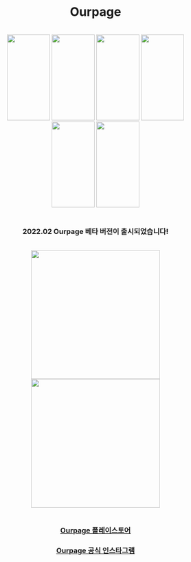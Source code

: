 <div align="center"><h1>Ourpage</h1></div>
<br>

<div align="center">
<img src="https://user-images.githubusercontent.com/66666533/153526090-66355b2f-f1fc-476e-a8ef-e9637d207865.png" width="100" height="200" /> <img src="https://user-images.githubusercontent.com/66666533/153526311-586b626f-aee8-40be-93e0-0ad6d237a39f.png" width="100" height="200" /> <img src="https://user-images.githubusercontent.com/66666533/153526582-2d0b9ac1-7fce-4c37-82cb-3ecd6193867c.png" width="100" height="200" /> <img src="https://user-images.githubusercontent.com/66666533/153526120-46bda294-24f8-4c78-ba0a-b698db2cf5cf.png" width="100" height="200" /> <img src="https://user-images.githubusercontent.com/66666533/153526121-386b02f9-653b-4208-a2e0-562d42a07f36.png" width="100" height="200" /> <img src="https://user-images.githubusercontent.com/66666533/153526133-2181e4b0-14ea-4ae5-a766-c8c6b154a3cc.png" width="100" height="200" />
</div>
<br>

<div align="center"><h3>2022.02 Ourpage 베타 버전이 출시되었습니다!</h3></div><br>
<div align="center"><img src="https://user-images.githubusercontent.com/66666533/153526745-2de77e48-f729-40ad-bb6c-9c15a9302e0b.png" width="300" height="300" />   <img src="https://user-images.githubusercontent.com/66666533/153526786-670899d6-47c0-4390-a4e3-3cae617c2c99.png" width="300" height="300" /></div>
<br>
<div align="center"><h3><a href="https://play.google.com/store/apps/details?id=com.mangpo.bookclub">Ourpage 플레이스토어</a></h3><h3><a href="https://instagram.com/ourpage_app?utm_medium=copy_link">Ourpage 공식 인스타그램</a></h3></div>
<br><br>

